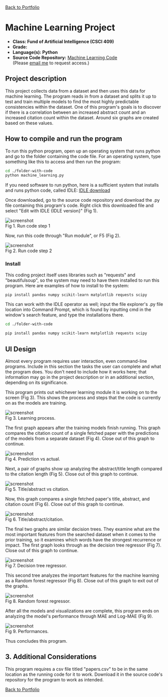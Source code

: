 [Back to Portfolio](./)

Machine Learning Project
===============

-   **Class: Fund of Artificial Intelligence (CSCI 409)** 
-   **Grade:** 
-   **Language(s): Python** 
-   **Source Code Repository:** [Machine Learning Code](https://github.com/KaileyMO/ai_machine_learning)  
    (Please [email me](mailto:kmowens@csustudent.net?subject=GitHub%20Access) to request access.)

## Project description

This project collects data from a dataset and then uses this data for machine learning. The program reads in from a dataset and splits it up to test and train multiple models to find the most highly predictable consistencies within the dataset. One of this program's goals is to discover if there is a correlation between an increased abstract count and an increased citation count within the dataset. Around six graphs are created based on these values.

## How to compile and run the program

To run this python program, open up an operating system that runs python and go to the folder containing the code file. For an operating system, type something like this to access and then run the program:

```bash
cd ./folder-with-code
python machine_learning.py
```

If you need software to run python, here is a sufficient system that installs and runs python code, called IDLE: [IDLE download](https://www.python.org/downloads/)

Once downloaded, go to the source code repository and download the .py file containing this program's code. Right click this downloaded file and select "Edit with IDLE {IDLE version}" (Fig 1).

![screenshot](images/run_python1.png)  
Fig 1. Run code step 1  

Now, run this code through "Run module", or F5 (Fig 2).

![screenshot](images/run_python2.png)  
Fig 2. Run code step 2

### Install

This coding project itself uses libraries such as "requests" and "beautifulsoup", so the system may need to have them installed to run this program. Here are examples of how to install to the system:

```bash
pip install pandas numpy scikit-learn matplotlib requests scipy
```

This can work with the IDLE operator as well; input the file explorer's .py file location into Command Prompt, which is found by inputting cmd in the window's search feature, and type the installations there.

```bash
cd ./folder-with-code

pip install pandas numpy scikit-learn matplotlib requests scipy
```

## UI Design

Almost every program requires user interaction, even command-line programs. Include in this section the tasks the user can complete and what the program does. You don't need to include how it works here; that information may go in the project description or in an additional section, depending on its significance.

This program prints out whichever learning module it is working on to the screen (Fig 3). This shows the process and steps that the code is currently on as the models are training.

![screenshot](images/aiProj2pt12.png)  
Fig 3. Learning process.

The first graph appears after the training models finish running. This graph compares the citation count of a single fetched paper with the predictions of the models from a separate dataset (Fig 4). Close out of this graph to continue.

![screenshot](images/aiProj2pt4.png)  
Fig 4. Prediction vs actual.

Next, a pair of graphs show up analyzing the abstract/title length compared to the citation length (Fig 5). Close out of this graph to continue.

![screenshot](images/aiProj2pt6.png)  
Fig 5. Title/abstract vs citation.

Now, this graph compares a single fetched paper's title, abstract, and citation count (Fig 6). Close out of this graph to continue.

![screenshot](images/aiProj2pt8.png)  
Fig 6. Title/abstract/citation.

The final two graphs are similar decision trees. They examine what are the most important features from the searched dataset when it comes to the prior training, so it examines which words have the strongest recurrence or impact. The first graph looks through as the decision tree regressor (Fig 7). Close out of this graph to continue.

![screenshot](images/aiProj2pt9.png)  
Fig 7. Decision tree regressor.

This second tree analyzes the important features for the machine learning as a Random forest regressor (Fig 8). Close out of this graph to exit out of the graphs.

![screenshot](images/aiProj2pt10.png)  
Fig 8. Random forest regressor.

After all the models and visualizations are complete, this program ends on analyzing the model's performance through MAE and Log-MAE (Fig 9).

![screenshot](images/aiProj2pt11.png)  
Fig 9. Performances.

Thus concludes this program.

## 3. Additional Considerations

This program requires a csv file titled "papers.csv" to be in the same location as the running code for it to work. Download it in the source code's repository for the program to work as intended.

[Back to Portfolio](./)
